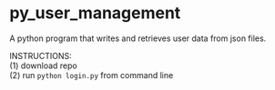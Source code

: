 # py_user_management
A python program that writes and retrieves user data from json files.</br>

INSTRUCTIONS: </br>
(1) download repo </br>
(2) run `python login.py` from command line

